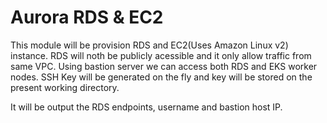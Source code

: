 
  # Aurora RDS & EC2




This module will be provision RDS and EC2(Uses Amazon Linux v2) instance. RDS will noth be publicly acessible and it only allow traffic from same VPC. Using bastion server we can access both RDS and EKS worker nodes. SSH Key will be generated on the fly and  key  will be stored on the present working directory.

It will be output the RDS endpoints, username  and bastion host IP.




